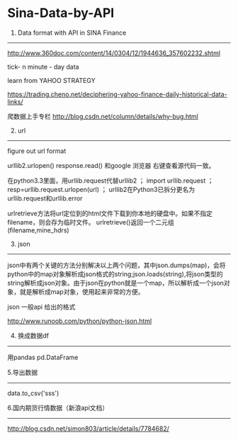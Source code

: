 # Sina-Data-by-API

1. Data format with API in SINA Finance
___
http://www.360doc.com/content/14/0304/12/1944636_357602232.shtml

tick- n minute - day data

learn from YAHOO STRATEGY

https://trading.cheno.net/deciphering-yahoo-finance-daily-historical-data-links/

爬数据上手专栏 http://blog.csdn.net/column/details/why-bug.html





2. url
_______

figure out  url format

urllib2.urlopen()
response.read()
和google 浏览器 右键查看源代码一致。

在python3.3里面，用urllib.request代替urllib2 ； import urllib.request ； resp=urllib.request.urlopen(url)  ； urllib2在Python3已拆分更名为urllib.request和urllib.error

urlretrieve方法将url定位到的html文件下载到你本地的硬盘中。如果不指定filename，则会存为临时文件。 urlretrieve()返回一个二元组(filename,mine_hdrs)



3. json
_____
json中有两个关键的方法分别解决以上两个问题，其中json.dumps(map)，会将python中的map对象解析成json格式的string;json.loads(string),将json类型的string解析成json对象。由于json在python就是一个map，所以解析成一个json对象，就是解析成map对象，使用起来非常的方便。

json 一般api 给出的格式

http://www.runoob.com/python/python-json.html


4. 换成数据df
____
用pandas
pd.DataFrame

5.导出数据
_____

data.to_csv('sss')

6.国内期货行情数据（新浪api文档）
_______
http://blog.csdn.net/simon803/article/details/7784682/
